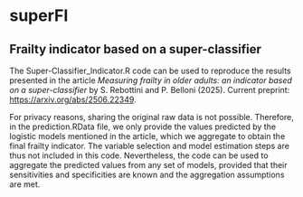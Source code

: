 # superFI

## Frailty indicator based on a super-classifier

The Super-Classifier_Indicator.R code can be used to reproduce the results presented in the article _Measuring frailty in older adults: an indicator based on a super-classifier_ by S. Rebottini and P. Belloni (2025). Current preprint: https://arxiv.org/abs/2506.22349.

For privacy reasons, sharing the original raw data is not possible. Therefore, in the prediction.RData file, we only provide the values predicted by the logistic models mentioned in the article, which we aggregate to obtain the final frailty indicator. The variable selection and model estimation steps are thus not included in this code. Nevertheless, the code can be used to aggregate the predicted values from any set of models, provided that their sensitivities and specificities are known and the aggregation assumptions are met.
